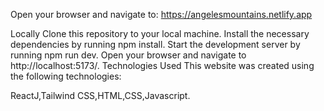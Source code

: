 Open your browser and navigate to: https://angelesmountains.netlify.app

Locally
Clone this repository to your local machine.
Install the necessary dependencies by running npm install.
Start the development server by running npm run dev.
Open your browser and navigate to http://localhost:5173/.
Technologies Used
This website was created using the following technologies:

ReactJ,Tailwind CSS,HTML,CSS,Javascript.

